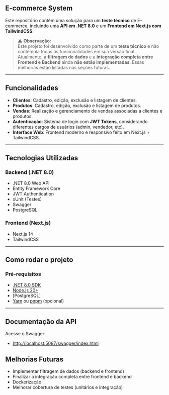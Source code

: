 ## E-commerce System

Este repositório contém uma solução para um **teste técnico** de E-commerce, incluindo uma **API em .NET 8.0** e um **Frontend em Next.js com TailwindCSS**.

> ⚠️ **Observação:**  
> Este projeto foi desenvolvido como parte de um **teste técnico** e não contempla todas as funcionalidades em sua versão final.  
> Atualmente, a **filtragem de dados** e a **integração completa entre Frontend e Backend** ainda **não estão implementadas**. Essas melhorias estão listadas nas seções futuras.

---

## Funcionalidades

- **Clientes**: Cadastro, edição, exclusão e listagem de clientes.
- **Produtos**: Cadastro, edição, exclusão e listagem de produtos.
- **Vendas**: Realização e gerenciamento de vendas associadas a clientes e produtos.
- **Autenticação**: Sistema de login com **JWT Tokens**, considerando diferentes cargos de usuários (admin, vendedor, etc).
- **Interface Web**: Frontend moderno e responsivo feito em Next.js + TailwindCSS.

---

## Tecnologias Utilizadas

### Backend (.NET 8.0)

- .NET 8.0 Web API
- Entity Framework Core
- JWT Authentication
- xUnit (Testes)
- Swagger
- PostgreSQL 

### Frontend (Next.js)

- Next.js 14
- TailwindCSS

---

## Como rodar o projeto

### Pré-requisitos

- [.NET 8.0 SDK](https://dotnet.microsoft.com/en-us/download/dotnet/8.0)
- [Node.js 20+](https://nodejs.org/en)
- [PostgreSQL]
- [Yarn](https://yarnpkg.com/) ou [pnpm](https://pnpm.io/) (opcional)

---

## Documentação da API

Acesse o Swagger:

- [http://localhost:5087/swagger/index.html](http://localhost:5087/swagger/index.html)

## Melhorias Futuras

- Implementar filtragem de dados (backend e frontend)
- Finalizar a integração completa entre frontend e backend
- Dockerização 
- Melhorar cobertura de testes (unitários e integração)
